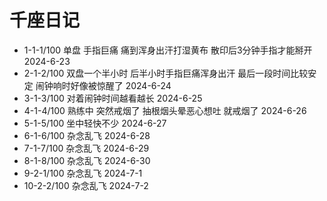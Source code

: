 # 千座日记

- 1-1-1/100 单盘 手指巨痛 痛到浑身出汗打湿黄布 散印后3分钟手指才能掰开 2024-6-23
- 2-1-2/100 双盘一个半小时 后半小时手指巨痛浑身出汗 最后一段时间比较安定 闹钟响时好像被惊醒了 2024-6-24
- 3-1-3/100 对着闹钟时间越看越长 2024-6-25
- 4-1-4/100 熟练中 突然戒烟了 抽根烟头晕恶心想吐 就戒烟了 2024-6-26
- 5-1-5/100 坐中轻快不少 2024-6-27
- 6-1-6/100 杂念乱飞 2024-6-28
- 7-1-7/100 杂念乱飞 2024-6-29
- 8-1-8/100 杂念乱飞 2024-6-30
- 9-2-1/100 杂念乱飞 2024-7-1
- 10-2-2/100 杂念乱飞 2024-7-2
